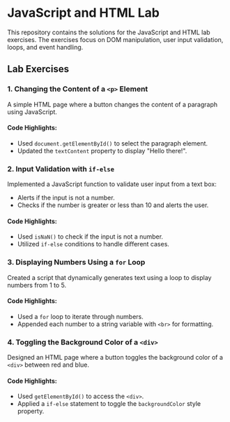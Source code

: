 # JavaScript and HTML Lab

This repository contains the solutions for the JavaScript and HTML lab exercises. The exercises focus on DOM manipulation, user input validation, loops, and event handling.

## Lab Exercises

### 1. Changing the Content of a `<p>` Element
A simple HTML page where a button changes the content of a paragraph using JavaScript.

#### Code Highlights:
- Used `document.getElementById()` to select the paragraph element.
- Updated the `textContent` property to display "Hello there!".

### 2. Input Validation with `if-else`
Implemented a JavaScript function to validate user input from a text box:
- Alerts if the input is not a number.
- Checks if the number is greater or less than 10 and alerts the user.

#### Code Highlights:
- Used `isNaN()` to check if the input is not a number.
- Utilized `if-else` conditions to handle different cases.

### 3. Displaying Numbers Using a `for` Loop
Created a script that dynamically generates text using a loop to display numbers from 1 to 5.

#### Code Highlights:
- Used a `for` loop to iterate through numbers.
- Appended each number to a string variable with `<br>` for formatting.

### 4. Toggling the Background Color of a `<div>`
Designed an HTML page where a button toggles the background color of a `<div>` between red and blue.

#### Code Highlights:
- Used `getElementById()` to access the `<div>`.
- Applied a `if-else` statement to toggle the `backgroundColor` style property.


